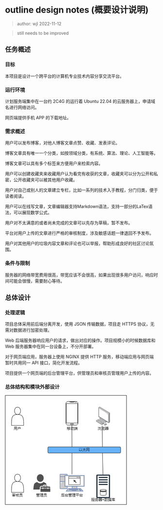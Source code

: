 # outline design notes (概要设计说明)

> author: wjl 2022-11-12

> still needs to be improved

## 任务概述

### 目标

本项目是设计一个跨平台的计算机专业技术内容分享交流平台。

### 运行环境

计划服务端集中在一台约 2C4G 的运行着 Ubuntu 22.04 的云服务器上，申请域名进行网络访问。

网页端提供手机 APP 的下载地址。

### 需求概述

用户可以发布博客，对他人博客文章点赞、收藏、发表评论。

博客文章具有唯一一个分类，如按领域分类，有系统、算法、理论、人工智能等。

博客文章可以具有多个标签来方便用户来检索内容。

用户可以创建收藏夹来收藏用户认为看完有收获的文章，收藏夹可以分为公开和私密，公开收藏夹可以被其他用户收藏。

用户对自己或别人的文章建立专栏，比如一系列的技术入手教程，分门归类，便于读者阅读。

用户可以在线写文章，文章编辑器支持Markdown语法，支持一部分的LaTex语法，可以展现数学公式。

用户对不太满意的或者尚未完成的文章可以先存为草稿，暂不发布。

平台对用户上传的文章进行严格的审核制度，涉及敏感话题一律退回不予发布。

用户对其他用户的垃圾内容文章和评论也可以举报，帮助形成良好的社区讨论氛围。

### 条件与限制

服务器的网络带宽费用很高，带宽应该不会很高，如果出现很多用户访问，响应时间可能会很慢，需要耐心等待。

## 总体设计

### 处理逻辑

项目总体采用前后端分离开发，使用 JSON 传输数据，项目走 HTTPS 协议，无需对数据进行加密处理。

Web 后端服务器响应用户的请求，做出对应的操作。项目规模小的时候数据库和 Web 服务器集中在同一台设备上，不分开部署。

对于网页端应用，服务器上使用 NGINX 提供 HTTP 服务，移动端应用与网页端暂时共用同一 API 接口，简化开发流程。

项目提供一个网页端的后台管理平台，供管理员和审核员管理用户上传的内容。

### 总体结构和模块外部设计

![](./img/system-structure-diagram.png)
